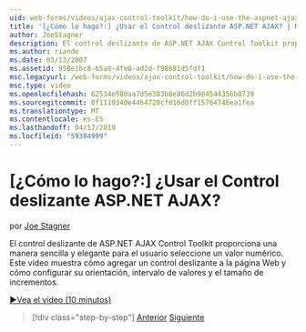 ```yaml
---
uid: web-forms/videos/ajax-control-toolkit/how-do-i-use-the-aspnet-ajax-slider-control
title: '[¿Cómo lo hago?:] ¿Usar el Control deslizante ASP.NET AJAX? | Microsoft Docs'
author: JoeStagner
description: El control deslizante de ASP.NET AJAX Control Toolkit proporciona una manera sencilla y elegante para el usuario seleccione un valor numérico. Este vídeo muestra cómo ad...
ms.author: riande
ms.date: 03/13/2007
ms.assetid: 958e1bc8-65a8-4fe0-ad2d-f98691d5fdf1
msc.legacyurl: /web-forms/videos/ajax-control-toolkit/how-do-i-use-the-aspnet-ajax-slider-control
msc.type: video
ms.openlocfilehash: 62534e580aa7d5e383b8e86d2b904544356b0739
ms.sourcegitcommit: 0f1119340e4464720cfd16d0ff15764746ea1fea
ms.translationtype: MT
ms.contentlocale: es-ES
ms.lasthandoff: 04/17/2019
ms.locfileid: "59384999"
---
```

# <a name="how-do-i-use-the-aspnet-ajax-slider-control"></a>[¿Cómo lo hago?:] ¿Usar el Control deslizante ASP.NET AJAX?

por [Joe Stagner](https://github.com/JoeStagner)

El control deslizante de ASP.NET AJAX Control Toolkit proporciona una manera sencilla y elegante para el usuario seleccione un valor numérico. Este vídeo muestra cómo agregar un control deslizante a la página Web y cómo configurar su orientación, intervalo de valores y el tamaño de incrementos.

[&#9654;Vea el vídeo (10 minutos)](https://channel9.msdn.com/Blogs/ASP-NET-Site-Videos/how-do-i-use-the-aspnet-ajax-slider-control)

> [!div class="step-by-step"]
> [Anterior](how-do-i-use-the-aspnet-ajax-confirmbutton-extender.md)
> [Siguiente](how-do-i-use-the-aspnet-ajax-autocomplete-control.md)

